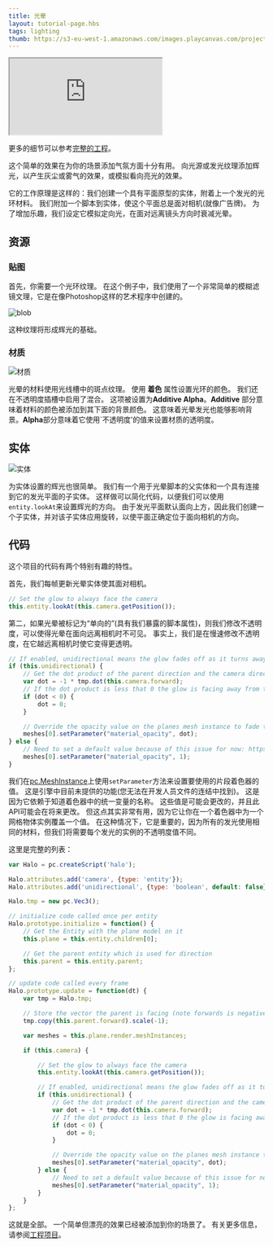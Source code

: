 ```yaml
---
title: 光晕
layout: tutorial-page.hbs
tags: lighting
thumb: https://s3-eu-west-1.amazonaws.com/images.playcanvas.com/projects/12/406040/2TX0AO-image-75.jpg
---
```


<iframe src="https://playcanv.as/p/rnIUbXws/"></iframe>

更多的细节可以参考[完整的工程][4]。

这个简单的效果在为你的场景添加气氛方面十分有用。 向光源或发光纹理添加辉光，以产生灰尘或雾气的效果，或模拟看向亮光的效果。

它的工作原理是这样的：我们创建一个具有平面原型的实体，附着上一个发光的光环材料。 我们附加一个脚本到实体，使这个平面总是面对相机(就像广告牌)。 为了增加乐趣，我们设定它模拟定向光，在面对远离镜头方向时衰减光晕。

## 资源

### 贴图

首先，你需要一个光环纹理。 在这个例子中，我们使用了一个非常简单的模糊滤镜文理，它是在像Photoshop这样的艺术程序中创建的。

![blob][1]

这种纹理将形成辉光的基础。

### 材质

![材质][2]

光晕的材料使用光线槽中的斑点纹理。 使用 **着色** 属性设置光环的颜色。 我们还在不透明度插槽中启用了混合。 这项被设置为**Additive Alpha**。**Additive** 部分意味着材料的颜色被添加到其下面的背景颜色。 这意味着光晕发光也能够影响背景。**Alpha**部分意味着它使用`不透明度'的值来设置材质的透明度。

## 实体

![实体][3]

为实体设置的辉光也很简单。 我们有一个用于光晕脚本的父实体和一个具有连接到它的发光平面的子实体。 这样做可以简化代码，以便我们可以使用`entity.lookAt`来设置辉光的方向。 由于发光平面默认面向上方，因此我们创建一个子实体，并对该子实体应用旋转，以使平面正确定位于面向相机的方向。

## 代码

这个项目的代码有两个特别有趣的特性。

首先，我们每帧更新光晕实体使其面对相机。

```javascript
// Set the glow to always face the camera
this.entity.lookAt(this.camera.getPosition());
```

第二，如果光晕被标记为“单向的”(具有我们暴露的脚本属性)，则我们修改不透明度，可以使得光晕在面向远离相机时不可见。 事实上，我们是在慢速修改不透明度，在它越远离相机时使它变得更透明。

```javascript
// If enabled, unidirectional means the glow fades off as it turns away from the camera
if (this.unidirectional) {
    // Get the dot product of the parent direction and the camera direction
    var dot = -1 * tmp.dot(this.camera.forward);
    // If the dot product is less that 0 the glow is facing away from the camera
    if (dot < 0) {
        dot = 0;
    }

    // Override the opacity value on the planes mesh instance to fade to zero as the glow turns away from the camera
    meshes[0].setParameter("material_opacity", dot);
} else {
    // Need to set a default value because of this issue for now: https://github.com/playcanvas/engine/issues/453
    meshes[0].setParameter("material_opacity", 1);
}
```

我们在[pc.MeshInstance][5]上使用`setParameter`方法来设置要使用的片段着色器的值。 这是引擎中目前未提供的功能(您无法在开发人员文件的连结中找到)。 这是因为它依赖于知道着色器中的统一变量的名称。 这些值是可能会更改的，并且此API可能会在将来更改。 但这点其实非常有用，因为它让你在一个着色器中为一个网格物体实例覆盖一个值。 在这种情况下，它是重要的，因为所有的发光使用相同的材料，但我们将需要每个发光的实例的不透明度值不同。

这里是完整的列表：

```javascript
var Halo = pc.createScript('halo');

Halo.attributes.add('camera', {type: 'entity'});
Halo.attributes.add('unidirectional', {type: 'boolean', default: false});

Halo.tmp = new pc.Vec3();

// initialize code called once per entity
Halo.prototype.initialize = function() {
    // Get the Entity with the plane model on it
    this.plane = this.entity.children[0];

    // Get the parent entity which is used for direction
    this.parent = this.entity.parent;
};

// update code called every frame
Halo.prototype.update = function(dt) {
    var tmp = Halo.tmp;

    // Store the vector the parent is facing (note forwards is negative z)
    tmp.copy(this.parent.forward).scale(-1);

    var meshes = this.plane.render.meshInstances;

    if (this.camera) {

        // Set the glow to always face the camera
        this.entity.lookAt(this.camera.getPosition());

        // If enabled, unidirectional means the glow fades off as it turns away from the camera
        if (this.unidirectional) {
            // Get the dot product of the parent direction and the camera direction
            var dot = -1 * tmp.dot(this.camera.forward);
            // If the dot product is less that 0 the glow is facing away from the camera
            if (dot < 0) {
                dot = 0;
            }

            // Override the opacity value on the planes mesh instance to fade to zero as the glow turns away from the camera
            meshes[0].setParameter("material_opacity", dot);
        } else {
            // Need to set a default value because of this issue for now: https://github.com/playcanvas/engine/issues/453
            meshes[0].setParameter("material_opacity", 1);
        }
    }
};
```

这就是全部。 一个简单但漂亮的效果已经被添加到你的场景了。 有关更多信息，请参阅[工程项目][4]。

[1]: /images/tutorials/intermediate/light-halos/blob.jpg
[2]: /images/tutorials/intermediate/light-halos/material.jpg
[3]: /images/tutorials/intermediate/light-halos/entity-setup.jpg
[4]: https://playcanvas.com/project/406040
[5]: /api/pc.MeshInstance.html

